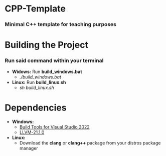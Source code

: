 # CPP-Template
### Minimal C++ template for teaching purposes

# Building the Project
### Run said command within your terminal
- **Widows:** Run **build_windows.bat**
    - *./build_windows.bat*
- **Linux:** Run **build_linux.sh**
    - *sh build_linux.sh*

# Dependencies
- **Windows:**
    - [Build Tools for Visual Studio 2022](https://aka.ms/vs/17/release/vs_BuildTools.exe)
    - [LLVM-21.1.0](https://github.com/llvm/llvm-project/releases/download/llvmorg-21.1.0/LLVM-21.1.0-win64.exe)
- **Linux:**
    - Download the **clang** or **clang++** package from your distros package manager